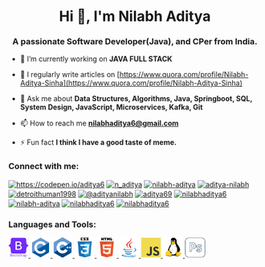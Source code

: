 <h1 align="center">Hi 👋, I'm Nilabh Aditya</h1>
<h3 align="center">A passionate Software Developer(Java), and CPer from India.</h3>

- 🌱 I’m currently working on  **JAVA FULL STACK**

- 📝 I regularly write articles on [https://www.quora.com/profile/Nilabh-Aditya-Sinha](https://www.quora.com/profile/Nilabh-Aditya-Sinha)

- 💬 Ask me about **Data Structures, Algorithms, Java, Springboot, SQL, System Design, JavaScript, Microservices, Kafka, Git**

- 📫 How to reach me **nilabhaditya6@gmail.com**

- ⚡ Fun fact **I think I have a good taste of meme.**

<h3 align="left">Connect with me:</h3>
<p align="left">
<a href="https://codepen.io/https://codepen.io/aditya6" target="blank"><img align="center" src="https://raw.githubusercontent.com/rahuldkjain/github-profile-readme-generator/master/src/images/icons/Social/codepen.svg" alt="https://codepen.io/aditya6" height="30" width="40" /></a>
<a href="https://twitter.com/n_aditya" target="blank"><img align="center" src="https://raw.githubusercontent.com/rahuldkjain/github-profile-readme-generator/master/src/images/icons/Social/twitter.svg" alt="n_aditya" height="30" width="40" /></a>
<a href="https://linkedin.com/in/nilabh-aditya" target="blank"><img align="center" src="https://raw.githubusercontent.com/rahuldkjain/github-profile-readme-generator/master/src/images/icons/Social/linked-in-alt.svg" alt="nilabh-aditya" height="30" width="40" /></a>
<a href="https://stackoverflow.com/users/aditya-nilabh" target="blank"><img align="center" src="https://raw.githubusercontent.com/rahuldkjain/github-profile-readme-generator/master/src/images/icons/Social/stack-overflow.svg" alt="aditya-nilabh" height="30" width="40" /></a>
<a href="https://instagram.com/detroithuman1998" target="blank"><img align="center" src="https://raw.githubusercontent.com/rahuldkjain/github-profile-readme-generator/master/src/images/icons/Social/instagram.svg" alt="detroithuman1998" height="30" width="40" /></a>
<a href="https://medium.com/@adityanilabh" target="blank"><img align="center" src="https://raw.githubusercontent.com/rahuldkjain/github-profile-readme-generator/master/src/images/icons/Social/medium.svg" alt="@adityanilabh" height="30" width="40" /></a>
<a href="https://www.codechef.com/users/aditya69" target="blank"><img align="center" src="https://cdn.jsdelivr.net/npm/simple-icons@3.1.0/icons/codechef.svg" alt="aditya69" height="30" width="40" /></a>
<a href="https://www.hackerrank.com/nilabhaditya6" target="blank"><img align="center" src="https://raw.githubusercontent.com/rahuldkjain/github-profile-readme-generator/master/src/images/icons/Social/hackerrank.svg" alt="nilabhaditya6" height="30" width="40" /></a>
<a href="https://codeforces.com/profile/nilabh-aditya" target="blank"><img align="center" src="https://cdn.jsdelivr.net/npm/simple-icons@3.0.1/icons/codeforces.svg" alt="nilabh-aditya" height="30" width="40" /></a>
<a href="https://www.leetcode.com/nilabhaditya6" target="blank"><img align="center" src="https://raw.githubusercontent.com/rahuldkjain/github-profile-readme-generator/master/src/images/icons/Social/leet-code.svg" alt="nilabhaditya6" height="30" width="40" /></a>
<a href="https://auth.geeksforgeeks.org/user/nilabhaditya6" target="blank"><img align="center" src="https://raw.githubusercontent.com/rahuldkjain/github-profile-readme-generator/master/src/images/icons/Social/geeks-for-geeks.svg" alt="nilabhaditya6" height="30" width="40" /></a>
</p>

<h3 align="left">Languages and Tools:</h3>
<p align="left"> <a href="https://getbootstrap.com" target="_blank"> <img src="https://raw.githubusercontent.com/devicons/devicon/master/icons/bootstrap/bootstrap-plain-wordmark.svg" alt="bootstrap" width="40" height="40"/> </a> <a href="https://www.cprogramming.com/" target="_blank"> <img src="https://raw.githubusercontent.com/devicons/devicon/master/icons/c/c-original.svg" alt="c" width="40" height="40"/> </a> <a href="https://www.w3schools.com/cpp/" target="_blank"> <img src="https://raw.githubusercontent.com/devicons/devicon/master/icons/cplusplus/cplusplus-original.svg" alt="cplusplus" width="40" height="40"/> </a> <a href="https://www.w3schools.com/css/" target="_blank"> <img src="https://raw.githubusercontent.com/devicons/devicon/master/icons/css3/css3-original-wordmark.svg" alt="css3" width="40" height="40"/> </a> <a href="https://www.w3.org/html/" target="_blank"> <img src="https://raw.githubusercontent.com/devicons/devicon/master/icons/html5/html5-original-wordmark.svg" alt="html5" width="40" height="40"/> </a> <a href="https://www.java.com" target="_blank"> <img src="https://raw.githubusercontent.com/devicons/devicon/master/icons/java/java-original.svg" alt="java" width="40" height="40"/> </a> <a href="https://developer.mozilla.org/en-US/docs/Web/JavaScript" target="_blank"> <img src="https://raw.githubusercontent.com/devicons/devicon/master/icons/javascript/javascript-original.svg" alt="javascript" width="40" height="40"/> </a> <a href="https://www.linux.org/" target="_blank"> <img src="https://raw.githubusercontent.com/devicons/devicon/master/icons/linux/linux-original.svg" alt="linux" width="40" height="40"/> </a> <a href="https://www.photoshop.com/en" target="_blank"> <img src="https://raw.githubusercontent.com/devicons/devicon/master/icons/photoshop/photoshop-line.svg" alt="photoshop" width="40" height="40"/> </a> </p>
